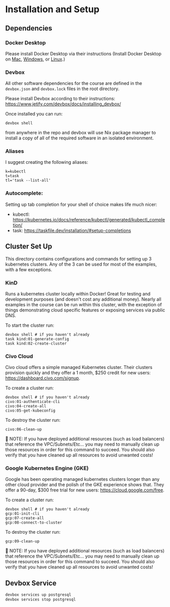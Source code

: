 # Installation and Setup

## Dependencies

### Docker Desktop

Please install Docker Desktop via their instructions (Install Docker Desktop on [Mac](https://docs.docker.com/desktop/install/mac-install/), [Windows](https://docs.docker.com/desktop/install/windows-install/), or [Linux](https://docs.docker.com/desktop/install/linux-install/).)

### Devbox

All other software dependencies for the course are defined in the `devbox.json` and `devbox.lock` files in the root directory.

Please install Devbox according to their instructions: https://www.jetify.com/devbox/docs/installing_devbox/

Once installed you can run:

```
devbox shell
```

from anywhere in the repo and devbox will use Nix package manager to install a copy of all of the required software in an isolated environment.

### Aliases

I suggest creating the following aliases:

```
k=kubectl
t=task
tl='task --list-all'
```

### Autocomplete:

Setting up tab completion for your shell of choice makes life much nicer:

- kubectl: https://kubernetes.io/docs/reference/kubectl/generated/kubectl_completion/
- task: https://taskfile.dev/installation/#setup-completions

## Cluster Set Up

This directory contains configurations and commands for setting up 3 kubernetes clusters. Any of the 3 can be used for most of the examples, with a few exceptions.

### KinD

Runs a kubernetes cluster locally within Docker! Great for testing and development purposes (and doesn't cost any additional money). Nearly all examples in the course can be run within this cluster, with the exception of things demonstrating cloud specific features or exposing services via public DNS.

To start the cluster run:

```
devbox shell # if you haven't already
task kind:01-generate-config
task kind:02-create-cluster
```

### Civo Cloud

Civo cloud offers a simple managed Kubernetes cluster. Their clusters provision quickly and they offer a 1 month, $250 credit for new users: https://dashboard.civo.com/signup.

To create a cluster run:

```
devbox shell # if you haven't already
civo:01-authenticate-cli
civo:04-create-all
civo:05-get-kubeconfig
```

To destroy the cluster run:

```
civo:06-clean-up
```

🚨 NOTE: If you have deployed additional resources (such as load balancers) that reference the VPC/Subnets/Etc... you may need to manually clean up those resources in order for this command to succeed. You should also verify that you have cleaned up all resources to avoid unwanted costs!

### Google Kubernetes Engine (GKE)

Google has been operating managed kubernetes clusters longer than any other cloud provider and the polish of the GKE experience shows that. They offer a 90-day, $300 free trial for new users: https://cloud.google.com/free.

To create a cluster run:

```
devbox shell # if you haven't already
gcp:01-init-cli
gcp:07-create-all
gcp:08-connect-to-cluster
```

To destroy the cluster run:

```
gcp:09-clean-up
```

🚨 NOTE: If you have deployed additional resources (such as load balancers) that reference the VPC/Subnets/Etc... you may need to manually clean up those resources in order for this command to succeed. You should also verify that you have cleaned up all resources to avoid unwanted costs!

## Devbox Service

```sh
devbox services up postgresql
devbox services stop postgresql
```